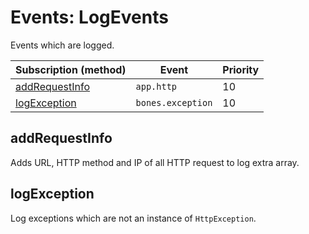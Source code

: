 # Events: LogEvents

Events which are logged.

| Subscription (method)             | Event             | Priority |
|-----------------------------------|-------------------|----------|
| [addRequestInfo](#addrequestinfo) | `app.http`        | 10       |
| [logException](#logexception)     | `bones.exception` | 10       |

## addRequestInfo

Adds URL, HTTP method and IP of all HTTP request to log extra array.

## logException

Log exceptions which are not an instance of `HttpException`.
